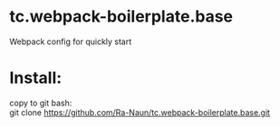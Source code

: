 # tc.webpack-boilerplate.base
Webpack config for quickly start

# Install:
copy to git bash:  
git clone https://github.com/Ra-Naun/tc.webpack-boilerplate.base.git
